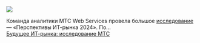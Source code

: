 <!--2025-01-28 13:00:28-->
<div class="yb">
  <div class="rss smaller1 habr"><img src="https://habrastorage.org/getpro/habr/upload_files/444/59d/41b/44459d41be2d68353f7367e0f7d3489c.jpg" /><p>Команда аналитики MTC Web Services провела большое <a href="https://mws.ru/it-market-perspectives/?utm_source=habr.com&amp;utm_medium=owned_media_itmarketnews&amp;utm_content=article&amp;utm_term=itmarketnews">исследование</a> — «Перспективы ИТ-рынка 2024». По... <br><a class="light" href="https://habr.com/ru/companies/mws/news/877342/?utm_source=habrahabr&utm_medium=rss&utm_campaign=877342">Будущее ИТ-рынка: исследование МТС</a></div>
</div>

